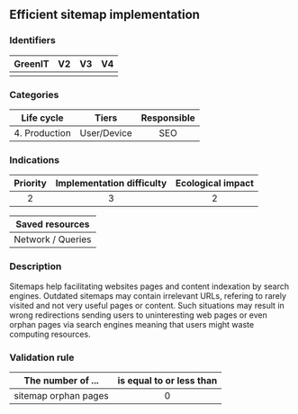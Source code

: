 ## Efficient sitemap implementation

### Identifiers

| GreenIT |  V2  |  V3  |  V4  |
|:-------:|:----:|:----:|:----:|
|      |   |   |      |

### Categories

| Life cycle |  Tiers  |  Responsible  |
|:---------:|:----:|:----:|
| 4. Production | User/Device | SEO |

### Indications

| Priority |      Implementation difficulty       |  Ecological impact    |
|:-------------------:|:-------------------------:|:---------------------:|
| 2 | 3 | 2 |

|Saved resources                                    |
|:----------------------------------------------------------:|
| Network / Queries    |

### Description

Sitemaps help facilitating websites pages and content indexation by search engines. Outdated sitemaps may contain irrelevant URLs, refering to rarely visited and not very useful pages or content. Such situations may result in wrong redirections sending users to uninteresting web pages or even orphan pages via search engines meaning that users might waste computing resources.

### Validation rule

| The number of ...     | is equal to or less than   |  
|-------------------|:-------------------------:|
| sitemap orphan pages    |  0 |
